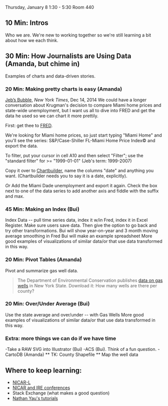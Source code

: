 Thursday, January 8
1:30 - 5:30
Room 440

## 10 Min: Intros 
Who we are. We're new to working together so we're still learning a bit about how we each think.

## 30 Min: How Journalists are Using Data (Amanda, but chime in)
Examples of charts and data-driven stories. 

### 20 Min: Making pretty charts is easy (Amanda)

[Jeb’s Bubble](http://krugman.blogs.nytimes.com/2014/12/17/jebs-bubble/), *New York Times*, Dec 14, 2014
We could have a longer conversation about Krugman's decision to compare Miami home prices and state-wide unemployment, but I want us all to dive into FRED and get the data he used so we can chart it more prettily. 

First: get thee to [FRED](http://research.stlouisfed.org/fred2/graph/).

We're looking for Miami home prices, so just start typing "Miami Home" and you'll see the series: S&P/Case-Shiller FL-Miami Home Price Index© and export the data. 

To filter, put your cursor in cell A10 and then select "Filter"; use the "standard filter" for >= "1999-01-01" (Jeb's term: 1999-2007)

Copy it over to [Chartbuilder](http://quartz.github.io/Chartbuilder/), name the columns "date" and anything you want. (Chartbuilder needs you to say it is a date, explicitly). 

*Or*
Add the Miami Dade unemployment and export it again. Check the box next to one of the data series to add another axis and fiddle with the suffix and max. 


### 45 Min: Making an Index (Bui) 
Index Data -- pull time series data, index it w/in Fred, index it in Excel
Register. Make sure users save data. Then give the option to go back and
try other transformations.
Bui will show year-on-year and 3 month moving average smoothing in Fred
Bui will make an example spreadsheet
More good examples of visualizations of similar data/or that use data transformed in this way.

### 20 Min: Pivot Tables (Amanda)
Pivot and summarize gas well data. 

> The Department of Environmental Conservation publishes [data on gas wells](http://www.dec.ny.gov/energy/1603.html) in New York State. Download it: How many wells are there per county? 


### 20 Min: Over/Under Average (Bui)
Use the state average and over/under -- with Gas Wells
More good examples of visualizations of similar data/or that use data transformed in this way.

### Extra: more things we can do if we have time
-Take a RAW SVG into Illustrator (Bui)
-ACS (Bui). Think of a fun question. 
-CartoDB (Amanda)
** TK: County Shapefile
** Map the well data

## Where to keep learning:
+ [NICAR-L](http://www.ire.org/resource-center/listservs/subscribe-nicar-l/)
+ [NICAR and IRE conferences](http://ire.org/conferences/)
+ Stack Exchange (what makes a good question)
+ [Nathan Yau's tutorials](http://flowingdata.com/)
